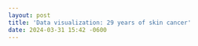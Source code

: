 ```yaml
---
layout: post
title: 'Data visualization: 29 years of skin cancer'
date: 2024-03-31 15:42 -0600
---
```

